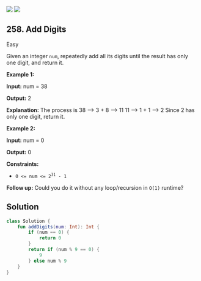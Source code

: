 [![](https://img.shields.io/github/stars/javadev/LeetCode-in-Kotlin?label=Stars&style=flat-square)](https://github.com/javadev/LeetCode-in-Kotlin)
[![](https://img.shields.io/github/forks/javadev/LeetCode-in-Kotlin?label=Fork%20me%20on%20GitHub%20&style=flat-square)](https://github.com/javadev/LeetCode-in-Kotlin/fork)

## 258\. Add Digits

Easy

Given an integer `num`, repeatedly add all its digits until the result has only one digit, and return it.

**Example 1:**

**Input:** num = 38

**Output:** 2

**Explanation:** The process is 38 --> 3 + 8 --> 11 11 --> 1 + 1 --> 2 Since 2 has only one digit, return it.

**Example 2:**

**Input:** num = 0

**Output:** 0

**Constraints:**

*   <code>0 <= num <= 2<sup>31</sup> - 1</code>

**Follow up:** Could you do it without any loop/recursion in `O(1)` runtime?

## Solution

```kotlin
class Solution {
    fun addDigits(num: Int): Int {
        if (num == 0) {
            return 0
        }
        return if (num % 9 == 0) {
            9
        } else num % 9
    }
}
```